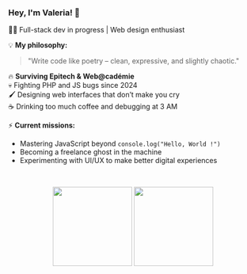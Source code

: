 ### Hey, I'm Valeria! 🚀  
👩‍💻 Full-stack dev in progress | Web design enthusiast  

💡 **My philosophy:**  
> "Write code like poetry – clean, expressive, and slightly chaotic."

🔥 **Surviving Epitech & Web@cadémie**  
💀 Fighting PHP and JS bugs since 2024  
🖌️ Designing web interfaces that don’t make you cry  
☕ Drinking too much coffee and debugging at 3 AM

  ⚡ **Current missions:**
- Mastering JavaScript beyond `console.log("Hello, World !")`
- Becoming a freelance ghost in the machine
- Experimenting with UI/UX to make better digital experiences

&nbsp;

<p align="center">
  <img height="160em" src="https://github-readme-stats.vercel.app/api?username=Valleryikl&theme=algolia"/>
  <img height="160em" src="https://github-readme-stats.vercel.app/api/top-langs/?username=Valleryikl&langs_count=20&layout=compact&theme=algolia"/>
</p>
